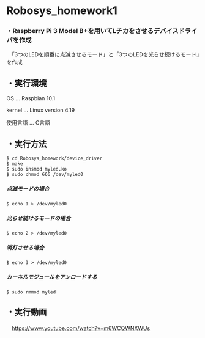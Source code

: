 # Robosys_homework1
### ・Raspberry Pi 3 Model B+を用いてLチカをさせるデバイスドライバを作成
　「3つのLEDを順番に点滅させるモード」と「3つのLEDを光らせ続けるモード」を作成
 
## ・実行環境
OS ... Raspbian 10.1
 
  kernel ... Linux version 4.19
  
  使用言語 ... C言語
  
## ・実行方法
~~~~
$ cd Robosys_homework/device_driver
$ make
$ sudo insmod myled.ko
$ sudo chmod 666 /dev/myled0
~~~~
##### 点滅モードの場合
~~~~
$ echo 1 > /dev/myled0
~~~~
##### 光らせ続けるモードの場合
~~~~
$ echo 2 > /dev/myled0
~~~~
##### 消灯させる場合
~~~~
$ echo 3 > /dev/myled0
~~~~
##### カーネルモジュールをアンロードする
~~~~
$ sudo rmmod myled
~~~~
 
## ・実行動画
　https://www.youtube.com/watch?v=m6WCQWNXWUs
 
　
